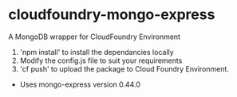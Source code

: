 # cloudfoundry-mongo-express
A MongoDB wrapper for CloudFoundry Environment

1) 'npm install' to install the dependancies locally
2)  Modify the config.js file to suit your requirements
3) 'cf push' to upload the package to Cloud Foundry Environment. 

* Uses mongo-express version 0.44.0 
